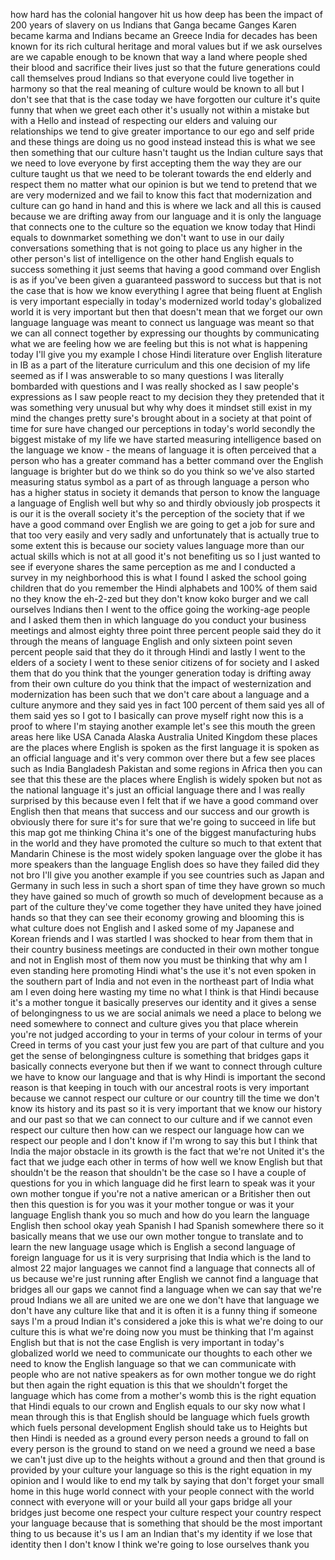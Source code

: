 
how hard has the colonial hangover hit
us how deep has been the impact of 200
years of slavery on us Indians that
Ganga became Ganges Karen became karma
and Indians became an Greece India for
decades has been known for its rich
cultural heritage and moral values but
if we ask ourselves are we capable
enough to be known that way a land where
people shed their blood and sacrifice
their lives just so that the future
generations could call themselves proud
Indians so that everyone could live
together in harmony so that the real
meaning of culture would be known to all
but I don&#39;t see that that is the case
today we have forgotten our culture it&#39;s
quite funny that when we greet each
other it&#39;s usually not within a mistake
but with a Hello
and instead of respecting our elders and
valuing our relationships we tend to
give greater importance to our ego and
self pride and these things are doing us
no good instead instead this is what we
see then something that our culture
hasn&#39;t taught us the Indian culture says
that we need to love everyone by first
accepting them the way they are our
culture taught us that we need to be
tolerant towards the end elderly and
respect them no matter what our opinion
is but we tend to pretend that we are
very modernized and we fail to know this
fact that modernization and culture can
go hand in hand and this is where we
lack and all this is caused because we
are drifting away from our language and
it is only the language that connects
one to the culture so the equation we
know today
that Hindi equals to downmarket
something we don&#39;t want to use in our
daily conversations something that is
not going to place us any higher in the
other person&#39;s list of intelligence on
the other hand English equals to success
something it just seems that having a
good command over English is as if
you&#39;ve been given a guaranteed password
to success but that is not the case that
is how we know everything I agree that
being fluent at English is very
important especially in today&#39;s
modernized world today&#39;s globalized
world it is very important but then that
doesn&#39;t mean that we forget our own
language language was meant to connect
us language was meant so that we can all
connect together by expressing our
thoughts by communicating what we are
feeling how we are feeling but this is
not what is happening today I&#39;ll give
you my example I chose Hindi literature
over English literature in IB as a part
of the literature curriculum and this
one decision of my life seemed as if I
was answerable to so many questions
I was literally bombarded with questions
and I was really shocked as I saw
people&#39;s expressions as I saw people
react to my decision they they pretended
that it was something very unusual but
why why does it mindset still exist
in my mind the changes pretty sure&#39;s
brought about in a society at that point
of time for sure have changed our
perceptions in today&#39;s world secondly
the biggest mistake of my life we have
started measuring intelligence based on
the language we know - the means of
language it is often perceived that a
person who has a greater command has a
better command over the English language
is brighter but do we think so do you
think so we&#39;ve also started measuring
status symbol as a part of as
through language a person who has a
higher status in society it demands that
person to know the language a language
of English well but why so and thirdly
obviously job prospects it is our it is
the overall society it&#39;s the perception
of the society that if we have a good
command over English we are going to get
a job for sure and that too very easily
and very sadly and unfortunately that is
actually true to some extent this is
because our society values language more
than our actual skills which is not at
all good it&#39;s not benefiting us so I
just wanted to see if everyone shares
the same perception as me and I
conducted a survey in my neighborhood
this is what I found I asked the school
going children that do you remember the
Hindi alphabets and 100% of them said no
they know the eh-2-zed but they don&#39;t
know koko burger and we call ourselves
Indians then I went to the office going
the working-age people and I asked them
then in which language do you conduct
your business meetings and almost eighty
three point three percent people said
they do it through the means of language
English and only sixteen point seven
percent people said that they do it
through Hindi and lastly I went to the
elders of a society I went to these
senior citizens of for society and I
asked them that do you think that the
younger generation today is drifting
away from their own culture do you think
that the impact of westernization and
modernization has been such that we
don&#39;t care about a language and a
culture anymore and they said yes in
fact 100 percent of them said yes all of
them said yes so I got to I basically
can prove myself right now this is a
proof to where I&#39;m staying
another example let&#39;s see this mouth
the green areas here like USA Canada
Alaska Australia United Kingdom these
places are the places where English is
spoken as the first language it is
spoken as an official language and it&#39;s
very common over there but a few see
places such as India Bangladesh Pakistan
and some regions in Africa then you can
see that this these are the places where
English is widely spoken but not as the
national language it&#39;s just an official
language there and I was really
surprised by this because even I felt
that if we have a good command over
English then that means that success and
our success and our growth is obviously
there for sure it&#39;s for sure that we&#39;re
going to succeed in life but this map
got me thinking China it&#39;s one of the
biggest manufacturing hubs in the world
and they have promoted the culture so
much to that extent that Mandarin
Chinese is the most widely spoken
language over the globe it has more
speakers than the language English does
so have they failed
did they not bro I&#39;ll give you another
example if you see countries such as
Japan and Germany in such less in such a
short span of time they have grown so
much they have gained so much of growth
so much of development because as a part
of the culture they&#39;ve come together
they have united they have joined hands
so that they can see their economy
growing and blooming this is what
culture does not English and I asked
some of my Japanese and Korean friends
and I was startled I was shocked to hear
from them that in their country business
meetings are conducted in their own
mother tongue and not in English most of
them
now you must be thinking that why am I
even standing here promoting Hindi
what&#39;s the use it&#39;s not even spoken in
the southern part of India and not even
in the northeast part of India what am I
even doing here wasting my time no what
I think is that Hindi because it&#39;s a
mother tongue it basically preserves our
identity and it gives a sense of
belongingness to us we are social
animals we need a place to belong we
need somewhere to connect and culture
gives you that place wherein you&#39;re not
judged according to your in terms of
your colour in terms of your Creed in
terms of you cast your just few you are
part of that culture and you get the
sense of belongingness culture is
something that bridges gaps it basically
connects everyone but then if we want to
connect through culture we have to know
our language and that is why Hindi is
important the second reason is that
keeping in touch with our ancestral
roots is very important because we
cannot respect our culture or our
country till the time we don&#39;t know its
history and its past so it is very
important that we know our history and
our past so that we can connect to our
culture and if we cannot even respect
our culture then how can we respect our
language how can we respect our people
and I don&#39;t know if I&#39;m wrong to say
this but I think that India the major
obstacle in its growth is the fact that
we&#39;re not United it&#39;s the fact that we
judge each other in terms of how well we
know English but that shouldn&#39;t be the
reason that shouldn&#39;t be the case so I
have a couple of questions for you in
which language did he first learn to
speak was it your own mother tongue if
you&#39;re not a native american or a
Britisher then out then this question is
for you was it your mother tongue or was
it your language English
thank you so much and how do you learn
the language English then school okay
yeah Spanish I had Spanish somewhere
there so it basically means that we use
our own mother tongue to translate and
to learn the new language usage which is
English a second language of foreign
language for us it is very surprising
that India which is the land to almost
22 major languages we cannot find a
language that connects all of us because
we&#39;re just running after English we
cannot find a language that bridges all
our gaps we cannot find a language when
we can say that we&#39;re proud Indians we
all are united we are one we don&#39;t have
that language we don&#39;t have any culture
like that and it is often it is a funny
thing
if someone says I&#39;m a proud Indian it&#39;s
considered a joke this is what we&#39;re
doing to our culture this is what we&#39;re
doing now you must be thinking that I&#39;m
against English but that is not the case
English is very important in today&#39;s
globalized world we need to communicate
our thoughts to each other we need to
know the English language so that we can
communicate with people who are not
native speakers as for own mother tongue
we do right but then again the right
equation is this that we shouldn&#39;t
forget the language which has come from
a mother&#39;s womb this is the right
equation that Hindi equals to our crown
and English equals to our sky now what I
mean through this is that English should
be language which fuels growth which
fuels personal development English
should take us to Heights but then Hindi
is needed as a ground every person needs
a ground to fall on every person is the
ground to stand on we need a ground we
need a base we can&#39;t just dive up to the
heights without a ground and then that
ground is provided by your culture
your language so this is the right
equation in my opinion and I would like
to end my talk by saying that don&#39;t
forget your small home in this huge
world connect with your people connect
with the world connect with everyone
will or your build all your gaps bridge
all your bridges just become one respect
your culture respect your country
respect your language because that is
something that should be the most
important thing to us because it&#39;s us I
am an Indian that&#39;s my identity if we
lose that identity then I don&#39;t know I
think we&#39;re going to lose ourselves
thank you
